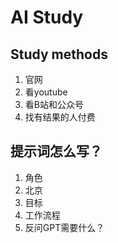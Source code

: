 # AI Study

## Study methods

1. 官网
2. 看youtube
3. 看B站和公众号
4. 找有结果的人付费
   

## 提示词怎么写？

1. 角色
2. 北京
3. 目标
4. 工作流程
5. 反问GPT需要什么？








